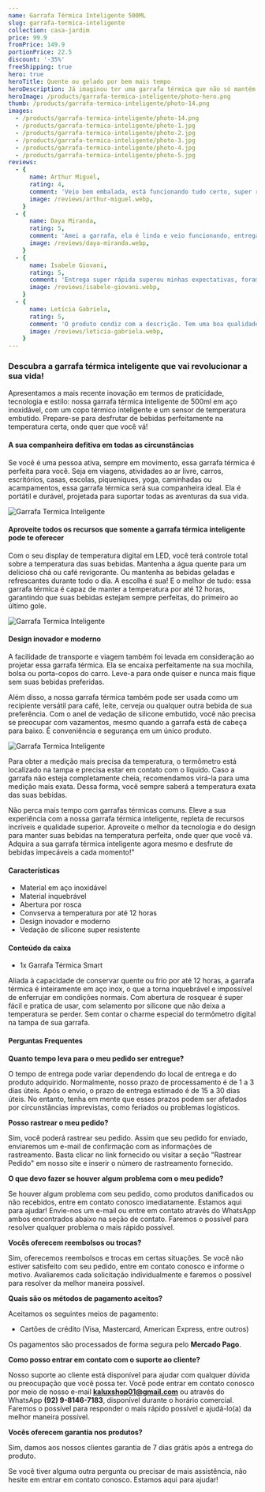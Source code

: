```yaml
---
name: Garrafa Térmica Inteligente 500ML
slug: garrafa-termica-inteligente
collection: casa-jardim
price: 99.9
fromPrice: 149.9
portionPrice: 22.5
discount: '-35%'
freeShipping: true
hero: true
heroTitle: Quente ou gelado por bem mais tempo
heroDescription: Já imaginou ter uma garrafa térmica que não só mantém suas bebidas quentes ou frias, mas também mede a temperatura com precisão? Apresentamos a você a nossa incrível Garrafa Térmica com Medidor de Temperatura, o seu companheiro perfeito para todas as ocasiões!
heroImage: /products/garrafa-termica-inteligente/photo-hero.png
thumb: /products/garrafa-termica-inteligente/photo-14.png
images:
  - /products/garrafa-termica-inteligente/photo-14.png
  - /products/garrafa-termica-inteligente/photo-1.jpg
  - /products/garrafa-termica-inteligente/photo-2.jpg
  - /products/garrafa-termica-inteligente/photo-3.jpg
  - /products/garrafa-termica-inteligente/photo-4.jpg
  - /products/garrafa-termica-inteligente/photo-5.jpg
reviews:
  - {
      name: Arthur Miguel,
      rating: 4,
      comment: 'Veio bem embalada, está funcionando tudo certo, super recomendo.',
      image: /reviews/arthur-miguel.webp,
    }
  - {
      name: Daya Miranda,
      rating: 5,
      comment: 'Amei a garrafa, ela é linda e veio funcionando, entrega super rápida',
      image: /reviews/daya-miranda.webp,
    }
  - {
      name: Isabele Giovani,
      rating: 5,
      comment: 'Entrega super rápida superou minhas expectativas, foram apenas 4 dias de espera.',
      image: /reviews/isabele-giovani.webp,
    }
  - {
      name: Letícia Gabriela,
      rating: 5,
      comment: 'O produto condiz com a descrição. Tem uma boa qualidade. E é muito bonito.',
      image: /reviews/leticia-gabriela.webp,
    }
---
```


### Descubra a garrafa térmica inteligente que vai revolucionar a sua vida!

Apresentamos a mais recente inovação em termos de praticidade, tecnologia e estilo: nossa garrafa térmica inteligente de 500ml em aço inoxidável, com um copo térmico inteligente e um sensor de temperatura embutido. Prepare-se para desfrutar de bebidas perfeitamente na temperatura certa, onde quer que você vá!

#### A sua companheira defitiva em todas as circunstâncias

Se você é uma pessoa ativa, sempre em movimento, essa garrafa térmica é perfeita para você. Seja em viagens, atividades ao ar livre, carros, escritórios, casas, escolas, piqueniques, yoga, caminhadas ou acampamentos, essa garrafa térmica será sua companheira ideal. Ela é portátil e durável, projetada para suportar todas as aventuras da sua vida.

![Garrafa Termica Inteligente](/products/garrafa-termica-inteligente/photo-10.jpg)

#### Aproveite todos os recursos que somente a garrafa térmica inteligente pode te oferecer

Com o seu display de temperatura digital em LED, você terá controle total sobre a temperatura das suas bebidas. Mantenha a água quente para um delicioso chá ou café revigorante. Ou mantenha as bebidas geladas e refrescantes durante todo o dia. A escolha é sua! E o melhor de tudo: essa garrafa térmica é capaz de manter a temperatura por até 12 horas, garantindo que suas bebidas estejam sempre perfeitas, do primeiro ao último gole.

![Garrafa Termica Inteligente](/products/garrafa-termica-inteligente/photo-3.jpg)

#### Design inovador e moderno

A facilidade de transporte e viagem também foi levada em consideração ao projetar essa garrafa térmica. Ela se encaixa perfeitamente na sua mochila, bolsa ou porta-copos do carro. Leve-a para onde quiser e nunca mais fique sem suas bebidas preferidas.

Além disso, a nossa garrafa térmica também pode ser usada como um recipiente versátil para café, leite, cerveja ou qualquer outra bebida de sua preferência. Com o anel de vedação de silicone embutido, você não precisa se preocupar com vazamentos, mesmo quando a garrafa está de cabeça para baixo. É conveniência e segurança em um único produto.


![Garrafa Termica Inteligente](/products/garrafa-termica-inteligente/photo-11.jpg)

Para obter a medição mais precisa da temperatura, o termômetro está localizado na tampa e precisa estar em contato com o líquido. Caso a garrafa não esteja completamente cheia, recomendamos virá-la para uma medição mais exata. Dessa forma, você sempre saberá a temperatura exata das suas bebidas.

Não perca mais tempo com garrafas térmicas comuns. Eleve a sua experiência com a nossa garrafa térmica inteligente, repleta de recursos incríveis e qualidade superior. Aproveite o melhor da tecnologia e do design para manter suas bebidas na temperatura perfeita, onde quer que você vá. Adquira a sua garrafa térmica inteligente agora mesmo e desfrute de bebidas impecáveis a cada momento!"

#### Características

- Material em aço inoxidável
- Material inquebrável
- Abertura por rosca
- Convserva a temperatura por até 12 horas
- Design inovador e moderno
- Vedação de silicone super resistente

#### Conteúdo da caixa

- 1x Garrafa Térmica Smart

Aliada à capacidade de conservar quente ou frio por até 12 horas, a garrafa térmica é inteiramente em aço inox, o que a torna inquebrável e impossível de enferrujar em condições normais. Com abertura de rosquear é super fácil e pratica de usar, com selamento por silicone que não deixa 
a temperatura se perder. Sem contar o charme especial do termômetro digital na tampa de sua garrafa.

#### Perguntas Frequentes

**Quanto tempo leva para o meu pedido ser entregue?**

O tempo de entrega pode variar dependendo do local de entrega e do produto adquirido. Normalmente, nosso prazo de processamento é de 1 a 3 dias úteis. Após o envio, o prazo de entrega estimado é de 15 a 30 dias úteis. No entanto, tenha em mente que esses prazos podem ser afetados por circunstâncias imprevistas, como feriados ou problemas logísticos.

**Posso rastrear o meu pedido?**

Sim, você poderá rastrear seu pedido. Assim que seu pedido for enviado, enviaremos um e-mail de confirmação com as informações de rastreamento. Basta clicar no link fornecido ou visitar a seção "Rastrear Pedido" em nosso site e inserir o número de rastreamento fornecido.

**O que devo fazer se houver algum problema com o meu pedido?**

Se houver algum problema com seu pedido, como produtos danificados ou não recebidos, entre em contato conosco imediatamente. Estamos aqui para ajudar! Envie-nos um e-mail ou entre em contato através do WhatsApp ambos encontrados abaixo na seção de contato. Faremos o possível para resolver qualquer problema o mais rápido possível.

**Vocês oferecem reembolsos ou trocas?**

Sim, oferecemos reembolsos e trocas em certas situações. Se você não estiver satisfeito com seu pedido, entre em contato conosco e informe o motivo. Avaliaremos cada solicitação individualmente e faremos o possível para resolver da melhor maneira possível.

**Quais são os métodos de pagamento aceitos?**

Aceitamos os seguintes meios de pagamento:

- Cartões de crédito (Visa, Mastercard, American Express, entre outros)

Os pagamentos são processados de forma segura pelo **Mercado Pago**.

**Como posso entrar em contato com o suporte ao cliente?**

Nosso suporte ao cliente está disponível para ajudar com qualquer dúvida ou preocupação que você possa ter. Você pode entrar em contato conosco por meio de nosso e-mail **kaluxshop01@gmail.com** ou através do WhatsApp **(92) 9-8146-7183**, disponível durante o horário comercial. Faremos o possível para responder o mais rápido possível e ajudá-lo(a) da melhor maneira possível.

**Vocês oferecem garantia nos produtos?**

Sim, damos aos nossos clientes garantia de 7 dias grátis após a entrega do produto.

Se você tiver alguma outra pergunta ou precisar de mais assistência, não hesite em entrar em contato conosco. Estamos aqui para ajudar!
